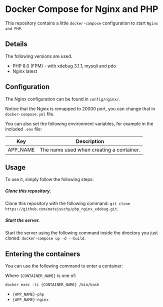 # Docker Compose for Nginx and PHP

This repository contains a little `docker-compose` configuration to start `Nginx and PHP`.

## Details

The following versions are used.

* PHP 8.0 (FPM) - with xdebug 3.1.1, mysqli and pdo
* Nginx latest

## Configuration

The Nginx configuration can be found in `config/nginx/`.

Notice that the Nginx is remapped to 20000 port, you can change that in `docker-compose.yml` file.

You can also set the following environment variables, for example in the included `.env` file:

| Key | Description |
|-----|-------------|
|APP_NAME|The name used when creating a container.|

## Usage

To use it, simply follow the following steps:

##### Clone this repository.

Clone this repository with the following command: `git clone https://github.com/matejsuchy/php_nginx_xdebug.git`.

##### Start the server.

Start the server using the following command inside the directory you just cloned: `docker-compose up -d --build`.

## Entering the containers

You can use the following command to enter a container:

Where `{CONTAINER_NAME}` is one of:

`docker exec -ti {CONTAINER_NAME} /bin/bash`

* `{APP_NAME}-php`
* `{APP_NAME}-nginx`
